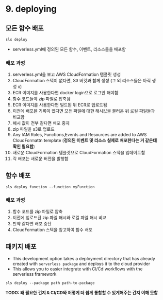 # 9. deploying

## 모든 함수 배포

```
sls deploy
```
* serverless.yml에 정의된 모든 함수, 이벤트, 리소스들을 배포함

### 배포 과정

1. serverless.yml을 보고 AWS CloudFormation 템플릿 생성
2. CloudFormation 스택이 없다면, S3 버킷과 함께 생성 (그 외 리소스들은 아직 생성 x)
3. ECR 이미지를 사용한다면 docker login으로 로그인 해야함
4. 함수 코드들이 zip 파일로 압축됨
5. ECR 이미지를 사용한다면 빌드된 뒤 ECR로 업로드됨
6. 이전에 배포된 기록이 있다면 모든 파일에 대한 해시값을 불러온 뒤 로컬 파일들과 비교함
7. 해시 값이 전부 같다면 배포 중지
8. zip 파일을 s3로 업로드
9. Any IAM Roles, Functions,Events and Resources are added to AWS CloudFormattn template
   (**정의된 이벤트 및 리소스 실제로 배포한다는 거 같은데 확인 필요함**)
10. 새로운 CloudFormation 템플릿으로 CloudFormation 스택을 업데이트함
11. 각 배포는 새로운 버전을 발행함

## 함수 배포

```
sls deploy function --function myFunction
```

### 배포 과정

1. 함수 코드를 zip 파일로 압축
2. 이전에 업로드된 zip 파일 해시와 로컬 파일 해시 비교
3. 만약 같다면 배포 중단
4. CloudFormation 스택을 참고하여 함수 배포

## 패키지 배포

* This development option takes a deployment directory that has already created with `serverless package` and deploys it to the cloud provider
* This allows you to easier integrate with CI/Cd workflows with the serverless framework

```
sls deploy --package path path-to-package
```

**TODO: 왜 필요한 건지 & CI/CD와 어떻게 더 쉽게 통합할 수 있게해주는 건지 이해 못함**